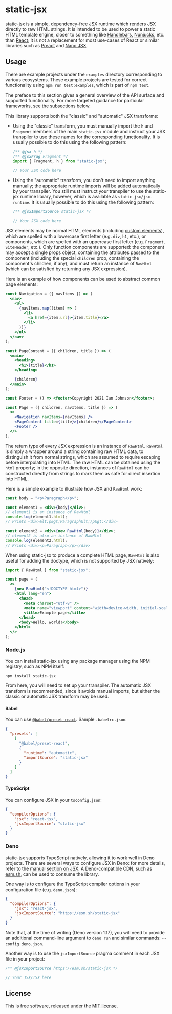 # static-jsx

static-jsx is a simple, dependency-free JSX runtime which renders JSX directly
to raw HTML strings. It is intended to be used to power a static HTML template
engine, closer to something like [Handlebars](https://handlebarsjs.com/),
[Nunjucks](https://mozilla.github.io/nunjucks/), etc. than
[React](https://reactjs.org/); it is not a replacement for most use-cases of
React or similar libraries such as [Preact](https://preactjs.com/) and
[Nano JSX](https://nanojsx.github.io/).

## Usage

There are example projects under the `examples` directory corresponding to
various ecosystems. These example projects are tested for correct functionality
using `npm run test:examples`, which is part of `npm test`.

The preface to this section gives a general overview of the API surface and
supported functionality. For more targeted guidance for particular frameworks,
see the subsections below.

This library supports both the "classic" and "automatic" JSX transforms:

- Using the "classic" transform, you must manually import the `h` and `Fragment`
  members of the main `static-jsx` module and instruct your JSX transpiler to
  use these names for the corresponding functionality. It is usually possible to
  do this using the following pattern:

  ```jsx
  /** @jsx h */
  /** @jsxFrag Fragment */
  import { Fragment, h } from "static-jsx";

  // Your JSX code here
  ```

- Using the "automatic" transform, you don't need to import anything manually;
  the appropriate runtime imports will be added automatically by your
  transpiler. You still must instruct your transpiler to use the static-jsx
  runtime library, however, which is available as `static-jsx/jsx-runtime`. It
  is usually possible to do this using the following pattern:

  ```jsx
  /** @jsxImportSource static-jsx */

  // Your JSX code here
  ```

JSX elements may be normal HTML elements (including
[custom elements](https://developer.mozilla.org/en-US/docs/Web/Web_Components/Using_custom_elements)),
which are spelled with a lowercase first letter (e.g. `div`, `h1`, etc.), or
components, which are spelled with an uppercase first letter (e.g. `Fragment`,
`SiteHeader`, etc.). Only function components are supported: the component may
accept a single props object, containing the attributes passed to the component
(including the special `children` prop, containing the component's children, if
any), and must return an instance of `RawHtml` (which can be satisfied by
returning any JSX expression).

Here is an example of how components can be used to abstract common page
elements:

```jsx
const Navigation = ({ navItems }) => (
  <nav>
    <ul>
      {navItems.map((item) => (
        <li>
          <a href={item.url}>{item.title}</a>
        </li>
      ))}
    </ul>
  </nav>
);

const PageContent = ({ children, title }) => (
  <main>
    <heading>
      <h1>{title}</h1>
    </heading>

    {children}
  </main>
);

const Footer = () => <footer>Copyright 2021 Ian Johnson</footer>;

const Page = ({ children, navItems, title }) => (
  <>
    <Navigation navItems={navItems} />
    <PageContent title={title}>{children}</PageContent>
    <Footer />
  </>
);
```

The return type of every JSX expression is an instance of `RawHtml`. `RawHtml`
is simply a wrapper around a string containing raw HTML data, to distinguish it
from normal strings, which are assumed to require escaping before interpolating
into HTML. The raw HTML can be obtained using the `html` property; in the
opposite direction, instances of `RawHtml` can be constructed directly from
strings to mark them as safe for direct insertion into HTML.

Here is a simple example to illustrate how JSX and `RawHtml` work:

```jsx
const body = "<p>Paragraph</p>";

const element1 = <div>{body}</div>;
// element1 is an instance of RawHtml
console.log(element1.html);
// Prints <div>&lt;p&gt;Paragraph&lt;/p&gt;</div>

const element2 = <div>{new RawHtml(body)}</div>;
// element2 is also an instance of RawHtml
console.log(element2.html);
// Prints <div><p>Paragraph</p></div>
```

When using static-jsx to produce a complete HTML page, `RawHtml` is also useful
for adding the doctype, which is not supported by JSX natively:

```jsx
import { RawHtml } from "static-jsx";

const page = (
  <>
    {new RawHtml("<!DOCTYPE html>")}
    <html lang="en">
      <head>
        <meta charset="utf-8" />
        <meta name="viewport" content="width=device-width, initial-scale=1" />
        <title>Example page</title>
      </head>
      <body>Hello, world!</body>
    </html>
  </>
);
```

### Node.js

You can install static-jsx using any package manager using the NPM registry,
such as NPM itself:

```shell
npm install static-jsx
```

From here, you will need to set up your transpiler. The automatic JSX transform
is recommended, since it avoids manual imports, but either the classic or
automatic JSX transform may be used.

#### Babel

You can use
[`@babel/preset-react`](https://babeljs.io/docs/en/babel-preset-react). Sample
`.babelrc.json`:

```json
{
  "presets": [
    [
      "@babel/preset-react",
      {
        "runtime": "automatic",
        "importSource": "static-jsx"
      }
    ]
  ]
}
```

#### TypeScript

You can configure JSX in your `tsconfig.json`:

```json
{
  "compilerOptions": {
    "jsx": "react-jsx",
    "jsxImportSource": "static-jsx"
  }
}
```

### Deno

static-jsx supports TypeScript natively, allowing it to work well in Deno
projects. There are several ways to configure JSX in Deno: for more details,
refer to the [manual section on JSX](https://deno.land/manual/jsx_dom/jsx). A
Deno-compatible CDN, such as [esm.sh](https://esm.sh), can be used to consume
the library.

One way is to configure the TypeScript compiler options in your configuration
file (e.g. `deno.json`):

```json
{
  "compilerOptions": {
    "jsx": "react-jsx",
    "jsxImportSource": "https://esm.sh/static-jsx"
  }
}
```

Note that, at the time of writing (Deno version 1.17), you will need to provide
an additional command-line argument to `deno run` and similar commands:
`--config deno.json`.

Another way is to use the `jsxImportSource` pragma comment in each JSX file in
your project:

```jsx
/** @jsxImportSource https://esm.sh/static-jsx */

// Your JSX/TSX here
```

## License

This is free software, released under the
[MIT license](https://opensource.org/licenses/MIT).
